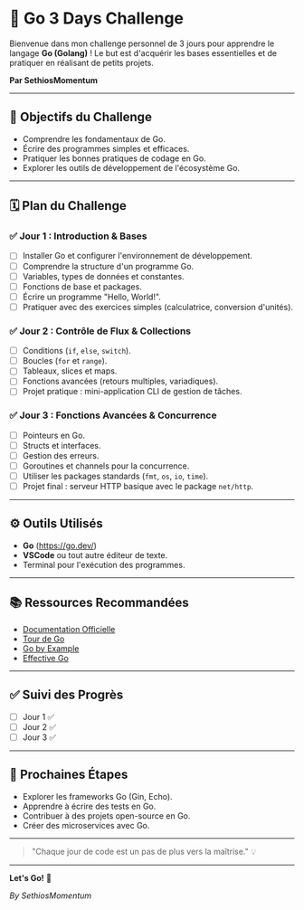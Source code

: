 # 🚀 Go 3 Days Challenge

Bienvenue dans mon challenge personnel de 3 jours pour apprendre le langage **Go (Golang)** ! Le but est d'acquérir les bases essentielles et de pratiquer en réalisant de petits projets.

**Par SethiosMomentum**

---

## 🎯 Objectifs du Challenge
- Comprendre les fondamentaux de Go.
- Écrire des programmes simples et efficaces.
- Pratiquer les bonnes pratiques de codage en Go.
- Explorer les outils de développement de l'écosystème Go.

---

## 🗓️ Plan du Challenge

### ✅ Jour 1 : Introduction & Bases
- [ ] Installer Go et configurer l'environnement de développement.
- [ ] Comprendre la structure d'un programme Go.
- [ ] Variables, types de données et constantes.
- [ ] Fonctions de base et packages.
- [ ] Écrire un programme "Hello, World!".
- [ ] Pratiquer avec des exercices simples (calculatrice, conversion d'unités).

### ✅ Jour 2 : Contrôle de Flux & Collections
- [ ] Conditions (`if`, `else`, `switch`).
- [ ] Boucles (`for` et `range`).
- [ ] Tableaux, slices et maps.
- [ ] Fonctions avancées (retours multiples, variadiques).
- [ ] Projet pratique : mini-application CLI de gestion de tâches.

### ✅ Jour 3 : Fonctions Avancées & Concurrence
- [ ] Pointeurs en Go.
- [ ] Structs et interfaces.
- [ ] Gestion des erreurs.
- [ ] Goroutines et channels pour la concurrence.
- [ ] Utiliser les packages standards (`fmt`, `os`, `io`, `time`).
- [ ] Projet final : serveur HTTP basique avec le package `net/http`.

---

## ⚙️ Outils Utilisés
- **Go** (https://go.dev/)
- **VSCode** ou tout autre éditeur de texte.
- Terminal pour l'exécution des programmes.

---

## 📚 Ressources Recommandées
- [Documentation Officielle](https://go.dev/doc/)
- [Tour de Go](https://tour.golang.org/)
- [Go by Example](https://gobyexample.com/)
- [Effective Go](https://go.dev/doc/effective_go)

---

## ✅ Suivi des Progrès
- [ ] Jour 1 ✅
- [ ] Jour 2 ✅
- [ ] Jour 3 ✅

---

## 🚀 Prochaines Étapes
- Explorer les frameworks Go (Gin, Echo).
- Apprendre à écrire des tests en Go.
- Contribuer à des projets open-source en Go.
- Créer des microservices avec Go.

---

> "Chaque jour de code est un pas de plus vers la maîtrise." 💡

---

**Let's Go!** 🚀

_By SethiosMomentum_

